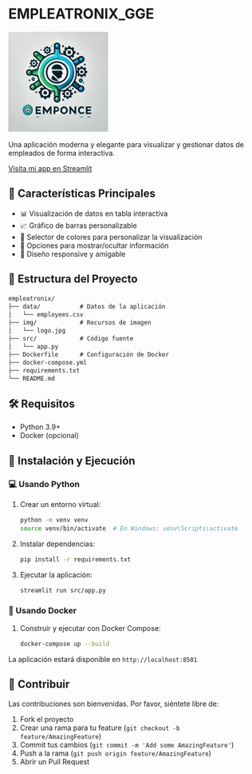 # EMPLEATRONIX_GGE

<img src="img/logo.jpg" alt="Empleatronix Logo" width="200"/>

Una aplicación moderna y elegante para visualizar y gestionar datos de empleados de forma interactiva.

[Visita mi app en Streamlit](https://empleatronix-gge.streamlit.app/)

## 🚀 Características Principales

- 📊 Visualización de datos en tabla interactiva
- 📈 Gráfico de barras personalizable
- 🎨 Selector de colores para personalizar la visualización
- 👥 Opciones para mostrar/ocultar información
- 📱 Diseño responsive y amigable

## 📁 Estructura del Proyecto

```
empleatronix/
├── data/           # Datos de la aplicación
│   └── employees.csv
├── img/            # Recursos de imagen
│   └── logo.jpg
├── src/            # Código fuente
│   └── app.py
├── Dockerfile      # Configuración de Docker
├── docker-compose.yml
├── requirements.txt
└── README.md
```

## 🛠️ Requisitos

- Python 3.9+
- Docker (opcional)

## 🚀 Instalación y Ejecución

### 💻 Usando Python

1. Crear un entorno virtual:
   ```bash
   python -m venv venv
   source venv/bin/activate  # En Windows: venv\Scripts\activate
   ```

2. Instalar dependencias:
   ```bash
   pip install -r requirements.txt
   ```

3. Ejecutar la aplicación:
   ```bash
   streamlit run src/app.py
   ```

### 🐳 Usando Docker

1. Construir y ejecutar con Docker Compose:
   ```bash
   docker-compose up --build
   ```

La aplicación estará disponible en `http://localhost:8501`

## 🤝 Contribuir

Las contribuciones son bienvenidas. Por favor, siéntete libre de:

1. Fork el proyecto
2. Crear una rama para tu feature (`git checkout -b feature/AmazingFeature`)
3. Commit tus cambios (`git commit -m 'Add some AmazingFeature'`)
4. Push a la rama (`git push origin feature/AmazingFeature`)
5. Abrir un Pull Request
